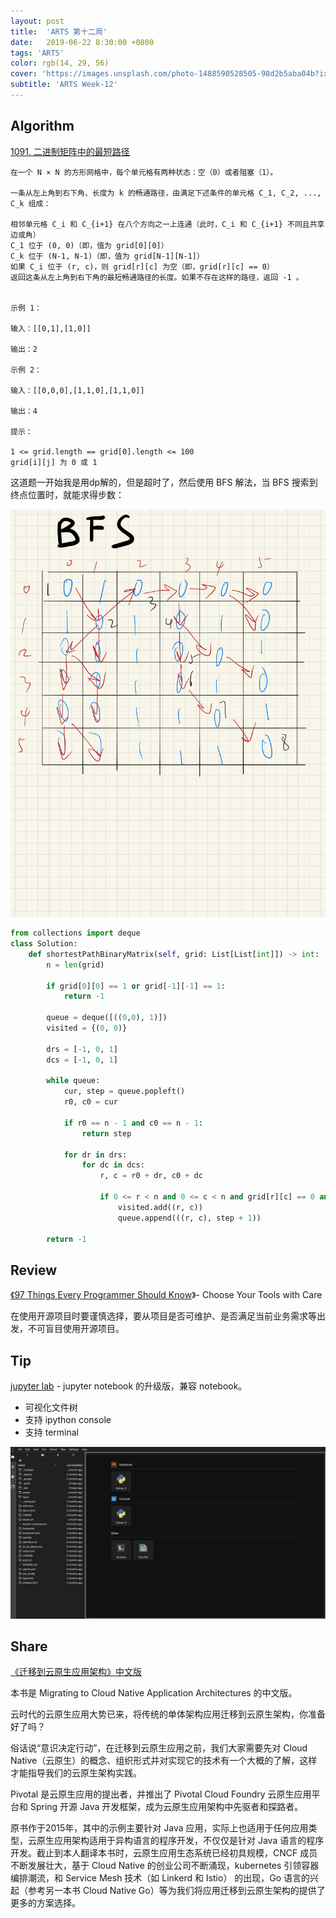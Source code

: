 ```yaml
---
layout: post
title:  'ARTS 第十二周'
date:   2019-06-22 8:30:00 +0800
tags: 'ARTS'
color: rgb(14, 29, 56)
cover: 'https://images.unsplash.com/photo-1488590528505-98d2b5aba04b?ixlib=rb-1.2.1&q=85&fm=jpg&crop=entropy&cs=srgb&w=3600'
subtitle: 'ARTS Week-12'
---
```


## **Algorithm**

[1091. 二进制矩阵中的最短路径](https://leetcode-cn.com/problems/shortest-path-in-binary-matrix/)

```
在一个 N × N 的方形网格中，每个单元格有两种状态：空（0）或者阻塞（1）。
    
一条从左上角到右下角、长度为 k 的畅通路径，由满足下述条件的单元格 C_1, C_2, ..., C_k 组成：

相邻单元格 C_i 和 C_{i+1} 在八个方向之一上连通（此时，C_i 和 C_{i+1} 不同且共享边或角）
C_1 位于 (0, 0)（即，值为 grid[0][0]）
C_k 位于 (N-1, N-1)（即，值为 grid[N-1][N-1]）
如果 C_i 位于 (r, c)，则 grid[r][c] 为空（即，grid[r][c] == 0）
返回这条从左上角到右下角的最短畅通路径的长度。如果不存在这样的路径，返回 -1 。


示例 1：

输入：[[0,1],[1,0]]

输出：2

示例 2：

输入：[[0,0,0],[1,1,0],[1,1,0]]

输出：4

提示：

1 <= grid.length == grid[0].length <= 100
grid[i][j] 为 0 或 1
```



这道题一开始我是用dp解的，但是超时了，然后使用 BFS 解法，当 BFS 搜索到终点位置时，就能求得步数：

![img1](/assets/images/2019-06-22-arts-week-12/1091-91a03ef8-fb09-4cb4-8668-220e3456188d._-3.jpg)

```python
from collections import deque
class Solution:
    def shortestPathBinaryMatrix(self, grid: List[List[int]]) -> int:
        n = len(grid)
        
        if grid[0][0] == 1 or grid[-1][-1] == 1:
            return -1
        
        queue = deque([((0,0), 1)])
        visited = {(0, 0)}
        
        drs = [-1, 0, 1]
        dcs = [-1, 0, 1]
        
        while queue:
            cur, step = queue.popleft()
            r0, c0 = cur
            
            if r0 == n - 1 and c0 == n - 1:
                return step
            
            for dr in drs:
                for dc in dcs:
                    r, c = r0 + dr, c0 + dc
                    
                    if 0 <= r < n and 0 <= c < n and grid[r][c] == 0 and (r, c) not in visited:
                        visited.add((r, c))
                        queue.append(((r, c), step + 1))
        
        return -1
```

## Review

[《97 Things Every Programmer Should Know](https://jf-blog.fr/download/59/)》- Choose Your Tools with Care

在使用开源项目时要谨慎选择，要从项目是否可维护、是否满足当前业务需求等出发，不可盲目使用开源项目。

## Tip

[jupyter lab](https://github.com/jupyterlab/jupyterlab) - jupyter notebook 的升级版，兼容 notebook。

- 可视化文件树
- 支持 ipython console
- 支持 terminal

![img2](/assets/images/2019-06-22-arts-week-12/Untitled-a4d865f7-04db-4b45-86ca-77b20015f4d0.png)

## Share

[《迁移到云原生应用架构》中文版](http://jimmysong.io/migrating-to-cloud-native-application-architectures/) 

本书是 Migrating to Cloud Native Application Architectures 的中文版。

云时代的云原生应用大势已来，将传统的单体架构应用迁移到云原生架构，你准备好了吗？

俗话说“意识决定行动”，在迁移到云原生应用之前，我们大家需要先对 Cloud Native（云原生）的概念、组织形式并对实现它的技术有一个大概的了解，这样才能指导我们的云原生架构实践。

Pivotal 是云原生应用的提出者，并推出了 Pivotal Cloud Foundry 云原生应用平台和 Spring 开源 Java 开发框架，成为云原生应用架构中先驱者和探路者。

原书作于2015年，其中的示例主要针对 Java 应用，实际上也适用于任何应用类型，云原生应用架构适用于异构语言的程序开发，不仅仅是针对 Java 语言的程序开发。截止到本人翻译本书时，云原生应用生态系统已经初具规模，CNCF 成员不断发展壮大，基于 Cloud Native 的创业公司不断涌现，kubernetes 引领容器编排潮流，和 Service Mesh 技术（如 Linkerd 和 Istio） 的出现，Go 语言的兴起（参考另一本书 Cloud Native Go）等为我们将应用迁移到云原生架构的提供了更多的方案选择。